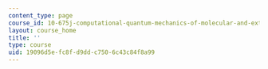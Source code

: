 ```yaml
---
content_type: page
course_id: 10-675j-computational-quantum-mechanics-of-molecular-and-extended-systems-fall-2004
layout: course_home
title: ''
type: course
uid: 19096d5e-fc8f-d9dd-c750-6c43c84f8a99
---
```

